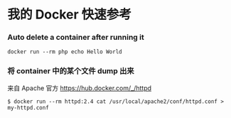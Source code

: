 # 我的 Docker 快速参考

### Auto delete a container after running it

```shell
docker run --rm php echo Hello World
```

### 将 container 中的某个文件 dump 出来

来自 Apache 官方 https://hub.docker.com/_/httpd

```shell
$ docker run --rm httpd:2.4 cat /usr/local/apache2/conf/httpd.conf > my-httpd.conf
```
